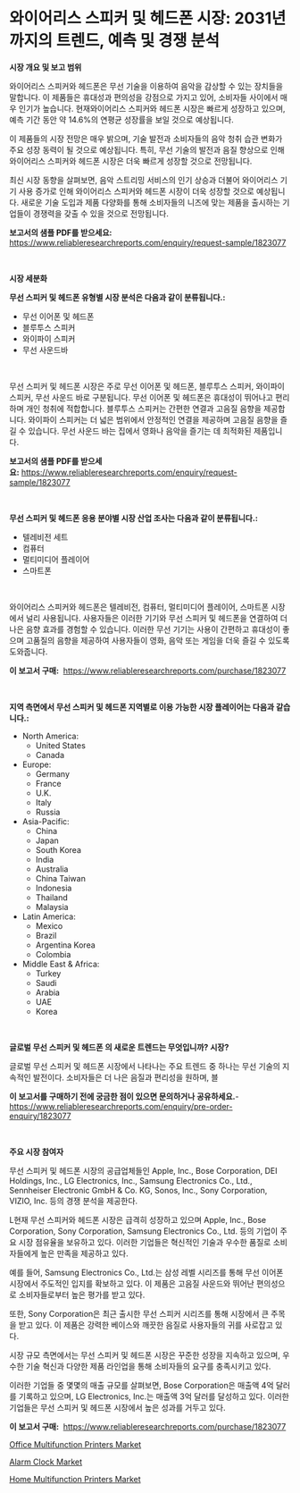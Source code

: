 <p><h1>와이어리스 스피커 및 헤드폰 시장: 2031년까지의 트렌드, 예측 및 경쟁 분석</h1></p><p><strong>시장 개요 및 보고 범위</strong></p>
<p><p>와이어리스 스피커와 헤드폰은 무선 기술을 이용하여 음악을 감상할 수 있는 장치들을 말합니다. 이 제품들은 휴대성과 편의성을 강점으로 가지고 있어, 소비자들 사이에서 매우 인기가 높습니다. 현재와이어리스 스피커와 헤드폰 시장은 빠르게 성장하고 있으며, 예측 기간 동안 약 14.6%의 연평균 성장률을 보일 것으로 예상됩니다. </p><p>이 제품들의 시장 전망은 매우 밝으며, 기술 발전과 소비자들의 음악 청취 습관 변화가 주요 성장 동력이 될 것으로 예상됩니다. 특히, 무선 기술의 발전과 음질 향상으로 인해 와이어리스 스피커와 헤드폰 시장은 더욱 빠르게 성장할 것으로 전망됩니다.</p><p>최신 시장 동향을 살펴보면, 음악 스트리밍 서비스의 인기 상승과 더불어 와이어리스 기기 사용 증가로 인해 와이어리스 스피커와 헤드폰 시장이 더욱 성장할 것으로 예상됩니다. 새로운 기술 도입과 제품 다양화를 통해 소비자들의 니즈에 맞는 제품을 출시하는 기업들이 경쟁력을 갖출 수 있을 것으로 전망됩니다.</p></p>
<p><strong>보고서의 샘플 PDF를 받으세요:</strong> <a href="https://www.reliableresearchreports.com/enquiry/request-sample/1823077">https://www.reliableresearchreports.com/enquiry/request-sample/1823077</a></p>
<p>&nbsp;</p>
<p><strong>시장 세분화</strong></p>
<p><strong>무선 스피커 및 헤드폰 유형별 시장 분석은 다음과 같이 분류됩니다.:</strong></p>
<p><ul><li>무선 이어폰 및 헤드폰</li><li>블루투스 스피커</li><li>와이파이 스피커</li><li>무선 사운드바</li></ul></p>
<p>&nbsp;</p>
<p><p>무선 스피커 및 헤드폰 시장은 주로 무선 이어폰 및 헤드폰, 블루투스 스피커, 와이파이 스피커, 무선 사운드 바로 구분됩니다. 무선 이어폰 및 헤드폰은 휴대성이 뛰어나고 편리하며 개인 청취에 적합합니다. 블루투스 스피커는 간편한 연결과 고음질 음향을 제공합니다. 와이파이 스피커는 더 넓은 범위에서 안정적인 연결을 제공하며 고음질 음향을 즐길 수 있습니다. 무선 사운드 바는 집에서 영화나 음악을 즐기는 데 최적화된 제품입니다.</p></p>
<p><strong>보고서의 샘플 PDF를 받으세요:</strong>&nbsp;<a href="https://www.reliableresearchreports.com/enquiry/request-sample/1823077">https://www.reliableresearchreports.com/enquiry/request-sample/1823077</a></p>
<p>&nbsp;</p>
<p><strong> 무선 스피커 및 헤드폰 응용 분야별 시장 산업 조사는 다음과 같이 분류됩니다.:</strong></p>
<p><ul><li>텔레비전 세트</li><li>컴퓨터</li><li>멀티미디어 플레이어</li><li>스마트폰</li></ul></p>
<p>&nbsp;</p>
<p><p>와이어리스 스피커와 헤드폰은 텔레비전, 컴퓨터, 멀티미디어 플레이어, 스마트폰 시장에서 널리 사용됩니다. 사용자들은 이러한 기기와 무선 스피커 및 헤드폰을 연결하여 더 나은 음향 효과를 경험할 수 있습니다. 이러한 무선 기기는 사용이 간편하고 휴대성이 좋으며 고품질의 음향을 제공하여 사용자들이 영화, 음악 또는 게임을 더욱 즐길 수 있도록 도와줍니다.</p></p>
<p><strong>이 보고서 구매:</strong>&nbsp; <a href="https://www.reliableresearchreports.com/purchase/1823077">https://www.reliableresearchreports.com/purchase/1823077</a></p>
<p>&nbsp;</p>
<p><strong>지역 측면에서 무선 스피커 및 헤드폰 지역별로 이용 가능한 시장 플레이어는 다음과 같습니다.:</strong></p>
<p><ul>
    <li>
        North America:
        <ul>
            <li>United States</li>
            <li>Canada</li>
        </ul>
    </li>
    <li>
        Europe:
        <ul>
            <li>Germany</li>
            <li>France</li>
            <li>U.K.</li>
            <li>Italy</li>
            <li>Russia</li>
        </ul>
    </li>
    <li>
        Asia-Pacific:
        <ul>
            <li>China</li>
            <li>Japan</li>
            <li>South Korea</li>
            <li>India</li>
            <li>Australia</li>
            <li>China Taiwan</li>
            <li>Indonesia</li>
            <li>Thailand</li>
            <li>Malaysia</li>
        </ul>
    </li>
    <li>
        Latin America:
        <ul>
            <li>Mexico</li>
            <li>Brazil</li>
            <li>Argentina Korea</li>
            <li>Colombia</li>
        </ul>
    </li>
    <li>
        Middle East & Africa:
        <ul>
            <li>Turkey</li>
            <li>Saudi</li>
            <li>Arabia</li>
            <li>UAE</li>
            <li>Korea</li>
        </ul>
    </li>
    </ul></p>
<p>&nbsp;</p>
<p><strong>글로벌 무선 스피커 및 헤드폰 의 새로운 트렌드는 무엇입니까? 시장?</strong></p>
<p><p>글로벌 무선 스피커 및 헤드폰 시장에서 나타나는 주요 트렌드 중 하나는 무선 기술의 지속적인 발전이다. 소비자들은 더 나은 음질과 편리성을 원하며, 블</p></p>
<p><strong>이 보고서를 구매하기 전에 궁금한 점이 있으면 문의하거나 공유하세요.</strong>- <a href="https://www.reliableresearchreports.com/enquiry/pre-order-enquiry/1823077">https://www.reliableresearchreports.com/enquiry/pre-order-enquiry/1823077</a></p>
<p>&nbsp;</p>
<p><strong>주요 시장 참여자</strong></p>
<p><p>무선 스피커 및 헤드폰 시장의 공급업체들인 Apple, Inc., Bose Corporation, DEI Holdings, Inc., LG Electronics, Inc., Samsung Electronics Co., Ltd., Sennheiser Electronic GmbH & Co. KG, Sonos, Inc., Sony Corporation, VIZIO, Inc. 등의 경쟁 분석을 제공한다. </p><p>L현재 무선 스피커와 헤드폰 시장은 급격히 성장하고 있으며 Apple, Inc., Bose Corporation, Sony Corporation, Samsung Electronics Co., Ltd. 등의 기업이 주요 시장 점유율을 보유하고 있다. 이러한 기업들은 혁신적인 기술과 우수한 품질로 소비자들에게 높은 만족을 제공하고 있다.</p><p>예를 들어, Samsung Electronics Co., Ltd.는 삼성 레벨 시리즈를 통해 무선 이어폰 시장에서 주도적인 입지를 확보하고 있다. 이 제품은 고음질 사운드와 뛰어난 편의성으로 소비자들로부터 높은 평가를 받고 있다.</p><p>또한, Sony Corporation은 최근 출시한 무선 스피커 시리즈를 통해 시장에서 큰 주목을 받고 있다. 이 제품은 강력한 베이스와 깨끗한 음질로 사용자들의 귀를 사로잡고 있다.</p><p>시장 규모 측면에서는 무선 스피커 및 헤드폰 시장은 꾸준한 성장을 지속하고 있으며, 우수한 기술 혁신과 다양한 제품 라인업을 통해 소비자들의 요구를 충족시키고 있다.</p><p>이러한 기업들 중 몇몇의 매출 규모를 살펴보면, Bose Corporation은 매출액 4억 달러를 기록하고 있으며, LG Electronics, Inc.는 매출액 3억 달러를 달성하고 있다. 이러한 기업들은 무선 스피커 및 헤드폰 시장에서 높은 성과를 거두고 있다.</p></p>
<p><strong>이 보고서 구매:</strong>&nbsp;&nbsp;<a href="https://www.reliableresearchreports.com/purchase/1823077">https://www.reliableresearchreports.com/purchase/1823077</a></p>
<p><p><a href="https://github.com/redneck06/Market-Research-Report-List-2/blob/main/office-multifunction-printers-market.md">Office Multifunction Printers Market</a></p><p><a href="https://github.com/nicoletavirag/Market-Research-Report-List-2/blob/main/alarm-clock-market.md">Alarm Clock Market</a></p><p><a href="https://github.com/peachesmcdowel1/Market-Research-Report-List-1/blob/main/home-multifunction-printers-market.md">Home Multifunction Printers Market</a></p></p>
